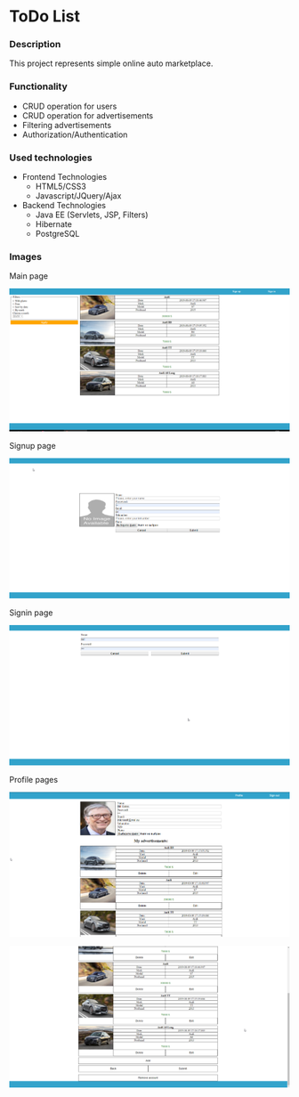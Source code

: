 # ToDo List

### Description

This project represents simple online auto marketplace.

### Functionality

- CRUD operation for users
- CRUD operation for advertisements
- Filtering advertisements
- Authorization/Authentication

### Used technologies

- Frontend Technologies
  - HTML5/CSS3
  - Javascript/JQuery/Ajax
- Backend Technologies
  - Java EE (Servlets, JSP, Filters)
  - Hibernate
  - PostgreSQL
### Images

Main page

![image1]( ../projects-images/automarket/image1.png "Image1")

Signup page

![image2]( ../projects-images/automarket/image2.png "Image2")

Signin page

![image3]( ../projects-images/automarket/image3.png "Image3")

Profile pages

![image4]( ../projects-images/automarket/image4.png "Image4")

![image5]( ../projects-images/automarket/image5.png "Image5")